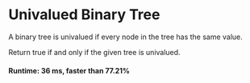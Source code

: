 # Univalued Binary Tree

A binary tree is univalued if every node in the tree has the same value.

Return true if and only if the given tree is univalued.

#### Runtime: 36 ms, faster than 77.21%
